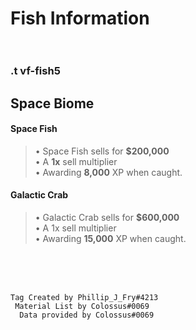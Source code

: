 # ____Fish Information____<br><br>
### .t vf-fish5
## Space Biome<br>
#### ____Space Fish____<br>
> • Space Fish sells for __$200,000__<br>
> • A __1x__ sell multiplier<br>
> • Awarding ____8,000____ XP when caught.<br>

#### ____Galactic Crab____<br>
> • Galactic Crab sells for __$600,000__<br>
> • A  1x sell multiplier<br>
> • Awarding __15,000__ XP when caught.<br>

<br><br><br>
  ```
Tag Created by Phillip_J_Fry#4213
   Material List by Colossus#0069
    Data provided by Colossus#0069
```
